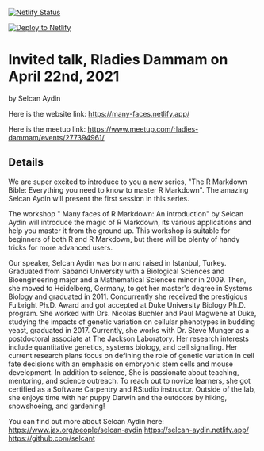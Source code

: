 [![Netlify Status](https://api.netlify.com/api/v1/badges/fc33b987-b580-4145-afc9-7d8427bf77f1/deploy-status)](https://app.netlify.com/sites/many-faces/deploys)

<!-- Markdown snippet -->
[![Deploy to Netlify](https://www.netlify.com/img/deploy/button.svg)](https://app.netlify.com/start/deploy?repository=https://github.com/selcant/Rladies_Dammam_042021)


**Invited talk, Rladies Dammam on April 22nd, 2021**
================

by Selcan Aydin

Here is the website link: https://many-faces.netlify.app/   

Here is the meetup link: https://www.meetup.com/rladies-dammam/events/277394961/

## Details
We are super excited to introduce to you a new series, "The R Markdown Bible: Everything you need to know to master R Markdown". The amazing Selcan Aydin will present the first session in this series.

The workshop " Many faces of R Markdown: An introduction" by Selcan Aydin will introduce the magic of R Markdown, its various applications and help you master it from the ground up. This workshop is suitable for beginners of both R and R Markdown, but there will be plenty of handy tricks for more advanced users.

Our speaker, Selcan Aydin was born and raised in Istanbul, Turkey. Graduated from Sabanci University with a Biological Sciences and Bioengineering major and a Mathematical Sciences minor in 2009. Then, she moved to Heidelberg, Germany, to get her master's degree in Systems Biology and graduated in 2011. Concurrently she received the prestigious Fulbright Ph.D. Award and got accepted at Duke University Biology Ph.D. program. She worked with Drs. Nicolas Buchler and Paul Magwene at Duke, studying the impacts of genetic variation on cellular phenotypes in budding yeast, graduated in 2017. Currently, she works with Dr. Steve Munger as a postdoctoral associate at The Jackson Laboratory. Her research interests include quantitative genetics, systems biology, and cell signalling. Her current research plans focus on defining the role of genetic variation in cell fate decisions with an emphasis on embryonic stem cells and mouse development. In addition to science, She is passionate about teaching, mentoring, and science outreach. To reach out to novice learners, she got certified as a Software Carpentry and RStudio instructor. Outside of the lab, she enjoys time with her puppy Darwin and the outdoors by hiking, snowshoeing, and gardening!

You can find out more about Selcan Aydin here: https://www.jax.org/people/selcan-aydin
https://selcan-aydin.netlify.app/
https://github.com/selcant

